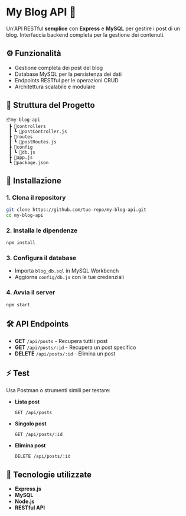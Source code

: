 # My Blog API 📝

Un'API RESTful **semplice** con **Express** e **MySQL** per gestire i post di un blog. Interfaccia backend completa per la gestione dei contenuti.

## ⚙️ Funzionalità

* Gestione completa dei post del blog
* Database MySQL per la persistenza dei dati
* Endpoints RESTful per le operazioni CRUD
* Architettura scalabile e modulare

## 📂 Struttura del Progetto

```
📦my-blog-api
 ┣ 📂controllers
 ┃ ┗ 📜postController.js
 ┣ 📂routes
 ┃ ┗ 📜postRoutes.js
 ┣ 📂config
 ┃ ┗ 📜db.js
 ┣ 📜app.js
 ┗ 📜package.json
```

## 🔧 Installazione

### 1. **Clona il repository**
```bash
git clone https://github.com/tuo-repo/my-blog-api.git
cd my-blog-api
```

### 2. **Installa le dipendenze**
```bash
npm install
```

### 3. **Configura il database**
* Importa `blog_db.sql` in MySQL Workbench
* Aggiorna `config/db.js` con le tue credenziali

### 4. **Avvia il server**
```bash
npm start
```

## 🛠️ API Endpoints

* **GET** `/api/posts` - Recupera tutti i post
* **GET** `/api/posts/:id` - Recupera un post specifico
* **DELETE** `/api/posts/:id` - Elimina un post

## ⚡ Test

Usa Postman o strumenti simili per testare:

* **Lista post**
  ```
  GET /api/posts
  ```

* **Singolo post**
  ```
  GET /api/posts/:id
  ```

* **Elimina post**
  ```
  DELETE /api/posts/:id
  ```

## 🔨 Tecnologie utilizzate

* **Express.js**
* **MySQL**
* **Node.js**
* **RESTful API**
